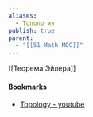 ```yaml
---
aliases:
  - Топология
publish: true
parent:
  - "[[51 Math MOC]]"
---
```

 [[Теорема Эйлера]]




#### Bookmarks  
- [Topology - youtube](https://www.youtube.com/playlist?list=PLd8NbPjkXPliJunBhtDNMuFsnZPeHpm-0)
